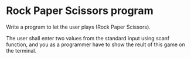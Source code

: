 # Rock Paper Scissors program

Write a program to let the user plays (Rock Paper Scissors).

The user shall enter two values from the standard input using scanf function, and you as a programmer have to show the reult of this game on the terminal.